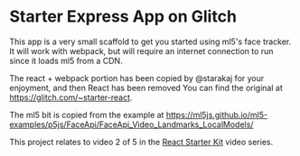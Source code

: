 Starter Express App on Glitch
===========================

This app is a very small scaffold to get you started using ml5's face tracker. It will work with webpack, but will require an internet connection to run since it loads ml5 from a CDN.

The react + webpack portion has been copied by @starakaj for your enjoyment, and then React has been removed You can find the original at https://glitch.com/~starter-react.

The ml5 bit is copied from the example at https://ml5js.github.io/ml5-examples/p5js/FaceApi/FaceApi_Video_Landmarks_LocalModels/

This project relates to video 2 of 5 in the [React Starter Kit](https://glitch.com/react-starter-kit) video series.
